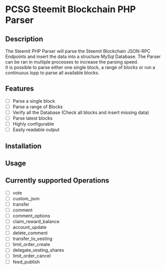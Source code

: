 # PCSG Steemit Blockchain PHP Parser

## Description

The Steemit PHP Parser will parse the Steemit Blockchain JSON-RPC Endpoints and insert the data into a structure MySql Database.
The Parser can be ran in multiple processes to increase the parsing speed.  
It is possible to parse either one single block, a range of blocks or run a continuous lopp to parse all available blocks.  

## Features
* [ ] Parse a single block
* [ ] Parse a range of Blocks
* [ ] Verify all the Database (Check all blocks and insert missing data)
* [ ] Parse latest blocks
* [ ] Highly configurable
* [ ] Easily readable output

## Installation

## Usage

## Currently supported Operations
* [ ] vote
* [ ] custom_json
* [ ] transfer
* [ ] comment
* [ ] comment_options
* [ ] claim_reward_balance
* [ ] account_update
* [ ] delete_comment
* [ ] transfer_to_vesting
* [ ] limit_order_create
* [ ] delegate_vesting_shares
* [ ] limit_order_cancel
* [ ] feed_publish
